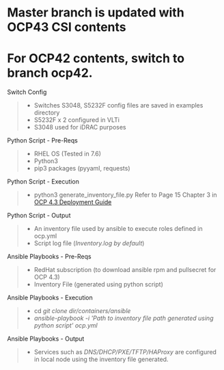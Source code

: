 # Master branch is updated with OCP43 CSI contents
# For OCP42 contents, switch to branch ocp42.

Switch Config
> - Switches S3048, S5232F config files are saved in examples directory
> - S5232F x 2 configured in VLTi
> - S3048 used for iDRAC purposes

Python Script - Pre-Reqs
> - RHEL OS (Tested in 7.6)
> - Python3
> - pip3 packages (pyyaml, requests)

Python Script - Execution
> - python3 generate_inventory_file.py
> Refer to Page 15 Chapter 3 in [OCP 4.3 Deployment Guide](https://www.dellemc.com/resources/en-us/asset/technical-guides-support-information/solutions/h18212-openshift-container-dpg.pdf)

Python Script - Output
> - An inventory file used by ansible to execute roles defined in ocp.yml
> - Script log file (*Inventory.log by default*)

Ansible Playbooks - Pre-Reqs
> - RedHat subscription (to download ansible rpm and pullsecret for OCP 4.3)
> - Inventory File (generated using python script)

Ansible Playbooks - Execution
> - cd *git clone dir/containers/ansible*
> - *ansible-playbook -i 'Path to inventory file path generated using python script' ocp.yml*

Ansible Playbooks - Output
> - Services such as *DNS/DHCP/PXE/TFTP/HAProxy* are configured in local node using the inventory file generated. 
